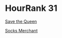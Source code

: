 # HourRank 31


[Save the Queen](https://www.hackerrank.com/contests/hourrank-31/challenges/save-the-queen/problem)

[Socks Merchant](https://www.hackerrank.com/challenges/sock-merchant/problem)
